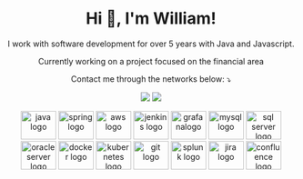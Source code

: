 <h1 align="center">Hi 👋, I'm William!</h1>

<p align="center"> 
I work with software development for over 5 years with Java and Javascript.
</p>
<p align="center"> 
Currently working on a project focused on the financial area
</p>

 <p align="center">
  Contact me through the networks below: ⤵️
</p>
 <p align="center">

 <a href="https://www.linkedin.com/in/willbigas/" target="_blank" alt="Linkedin">
  <img src="https://img.shields.io/badge/Linkedin-0077B5?style=for-the-badge&logo=linkedin&logoColor=white&link=https://www.linkedin.com/in/willbigas/" /></a>

<a href="https://api.whatsapp.com/send?phone=5548996822475&text=Ol%C3%A1!%20Que%20bom%20que%20entrou%20em%20contato.%20Assim%20que%20poss%C3%ADvel%20responderei%2C%20ok%3F!%20%F0%9F%98%89" target="_blank" alt="WhatsApp">
  <img src="https://img.shields.io/badge/WhatsApp-25D366?style=for-the-badge&logo=whatsapp&logoColor=white&link=https://api.whatsapp.com/send?phone=5548996822475&text=Ol%C3%A1!%20Que%20bom%20que%20entrou%20em%20contato.%20Assim%20que%20poss%C3%ADvel%20responderei%2C%20ok%3F!%20%F0%9F%98%89"/></a>

<div align="center">
  <img src="https://cdn.jsdelivr.net/gh/devicons/devicon/icons/java/java-original-wordmark.svg" height="50" width="62" alt="java logo"  />
  <img src="https://cdn.jsdelivr.net/gh/devicons/devicon/icons/spring/spring-original-wordmark.svg" height="50" width="62" alt="spring logo"  />
  <img src="https://cdn.jsdelivr.net/gh/devicons/devicon@latest/icons/amazonwebservices/amazonwebservices-original-wordmark.svg" height="50" width="62" alt="aws logo" />
  <img src="https://cdn.jsdelivr.net/gh/devicons/devicon@latest/icons/jenkins/jenkins-original.svg" height="50" width="62" alt="jenkins logo"  />
  <img src="https://cdn.jsdelivr.net/gh/devicons/devicon@latest/icons/grafana/grafana-original.svg" height="50" width="62" alt="grafanalogo" />
  <img src="https://cdn.jsdelivr.net/gh/devicons/devicon/icons/mysql/mysql-original-wordmark.svg" height="50" width="62" alt="mysql logo"  />
  <img src="https://cdn.jsdelivr.net/gh/devicons/devicon/icons/microsoftsqlserver/microsoftsqlserver-plain-wordmark.svg" height="50" width="62" alt="sql server logo">
  <img src="https://cdn.jsdelivr.net/gh/devicons/devicon@latest/icons/oracle/oracle-original.svg" height="50" width="62" alt="oracle server logo" />
  <img src="https://cdn.jsdelivr.net/gh/devicons/devicon/icons/docker/docker-original-wordmark.svg" height="50" width="62" alt="docker logo"  />
  <img src="https://cdn.jsdelivr.net/gh/devicons/devicon/icons/kubernetes/kubernetes-plain-wordmark.svg" height="50" width="62" alt="kubernetes logo"  />
  <img src="https://cdn.jsdelivr.net/gh/devicons/devicon/icons/git/git-original-wordmark.svg" height="50" width="62" alt="git logo"  />
  <img src="https://cdn.jsdelivr.net/gh/devicons/devicon@latest/icons/splunk/splunk-original-wordmark.svg" height="50" width="62" alt="splunk logo" />
  <img src="https://cdn.jsdelivr.net/gh/devicons/devicon@latest/icons/jira/jira-original-wordmark.svg" height="50" width="62" alt="jira logo"  />
  <img src="https://cdn.jsdelivr.net/gh/devicons/devicon@latest/icons/confluence/confluence-original-wordmark.svg" height="50" width="62" alt="confluence logo" />
          
          
</div>
</p>





